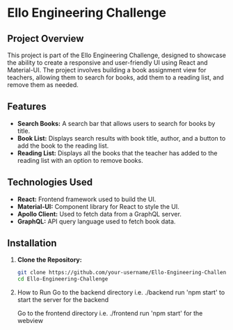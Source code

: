 # Ello Engineering Challenge

## Project Overview

This project is part of the Ello Engineering Challenge, designed to showcase the ability to create a responsive and user-friendly UI using React and Material-UI. The project involves building a book assignment view for teachers, allowing them to search for books, add them to a reading list, and remove them as needed.

## Features

- **Search Books:** A search bar that allows users to search for books by title.
- **Book List:** Displays search results with book title, author, and a button to add the book to the reading list.
- **Reading List:** Displays all the books that the teacher has added to the reading list with an option to remove books.

## Technologies Used

- **React:** Frontend framework used to build the UI.
- **Material-UI:** Component library for React to style the UI.
- **Apollo Client:** Used to fetch data from a GraphQL server.
- **GraphQL:** API query language used to fetch book data.

## Installation

1. **Clone the Repository:**
   ```bash
   git clone https://github.com/your-username/Ello-Engineering-Challenge.git
   cd Ello-Engineering-Challenge
   
2. How to Run
    Go to the backend directory i.e.  ./backend
    run 'npm start' to start the server for the backend
   
    Go to the frontend directory i.e.  ./frontend
    run 'npm start' for the webview

